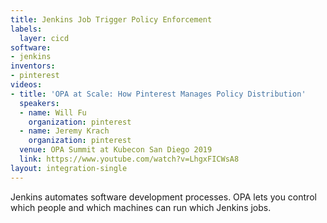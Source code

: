 ```yaml
---
title: Jenkins Job Trigger Policy Enforcement
labels:
  layer: cicd
software:
- jenkins
inventors:
- pinterest
videos:
- title: 'OPA at Scale: How Pinterest Manages Policy Distribution'
  speakers:
  - name: Will Fu
    organization: pinterest
  - name: Jeremy Krach
    organization: pinterest
  venue: OPA Summit at Kubecon San Diego 2019
  link: https://www.youtube.com/watch?v=LhgxFICWsA8
layout: integration-single
---
```

Jenkins automates software development processes.  OPA lets you control which people and which machines can run which Jenkins jobs.
